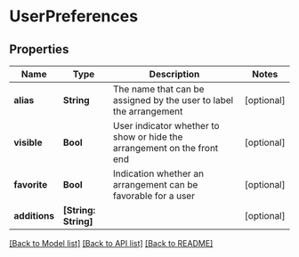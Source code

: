 # UserPreferences

## Properties
Name | Type | Description | Notes
------------ | ------------- | ------------- | -------------
**alias** | **String** | The name that can be assigned by the user to label the arrangement | [optional] 
**visible** | **Bool** | User indicator whether to show or hide the arrangement on the front end | [optional] 
**favorite** | **Bool** | Indication whether an arrangement can be favorable for a user | [optional] 
**additions** | **[String: String]** |  | [optional] 

[[Back to Model list]](../README.md#documentation-for-models) [[Back to API list]](../README.md#documentation-for-api-endpoints) [[Back to README]](../README.md)

